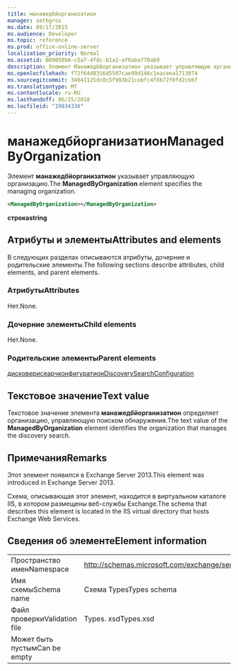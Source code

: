 ```yaml
---
title: манажедбйорганизатион
manager: sethgros
ms.date: 09/17/2015
ms.audience: Developer
ms.topic: reference
ms.prod: office-online-server
localization_priority: Normal
ms.assetid: 009058b0-c5a7-4fdc-b1a1-af0abaf70ab9
description: Элемент Манажедбйорганизатион указывает управляющую организацию.
ms.openlocfilehash: f72f64d8316d5507cae99d146c1eaceea1713074
ms.sourcegitcommit: 34041125dc8c5f993b21cebfc4f8b72f0fd2cb6f
ms.translationtype: MT
ms.contentlocale: ru-RU
ms.lasthandoff: 06/25/2018
ms.locfileid: "19834336"
---
```

# <a name="managedbyorganization"></a><span data-ttu-id="b3950-103">манажедбйорганизатион</span><span class="sxs-lookup"><span data-stu-id="b3950-103">ManagedByOrganization</span></span>

<span data-ttu-id="b3950-104">Элемент **манажедбйорганизатион** указывает управляющую организацию.</span><span class="sxs-lookup"><span data-stu-id="b3950-104">The **ManagedByOrganization** element specifies the managing organization.</span></span> 
  
```XML
<ManagedByOrganization></ManagedByOrganization>
```

 <span data-ttu-id="b3950-105">**строка**</span><span class="sxs-lookup"><span data-stu-id="b3950-105">**string**</span></span>
## <a name="attributes-and-elements"></a><span data-ttu-id="b3950-106">Атрибуты и элементы</span><span class="sxs-lookup"><span data-stu-id="b3950-106">Attributes and elements</span></span>

<span data-ttu-id="b3950-107">В следующих разделах описываются атрибуты, дочерние и родительские элементы.</span><span class="sxs-lookup"><span data-stu-id="b3950-107">The following sections describe attributes, child elements, and parent elements.</span></span>
  
### <a name="attributes"></a><span data-ttu-id="b3950-108">Атрибуты</span><span class="sxs-lookup"><span data-stu-id="b3950-108">Attributes</span></span>

<span data-ttu-id="b3950-109">Нет.</span><span class="sxs-lookup"><span data-stu-id="b3950-109">None.</span></span>
  
### <a name="child-elements"></a><span data-ttu-id="b3950-110">Дочерние элементы</span><span class="sxs-lookup"><span data-stu-id="b3950-110">Child elements</span></span>

<span data-ttu-id="b3950-111">Нет.</span><span class="sxs-lookup"><span data-stu-id="b3950-111">None.</span></span>
  
### <a name="parent-elements"></a><span data-ttu-id="b3950-112">Родительские элементы</span><span class="sxs-lookup"><span data-stu-id="b3950-112">Parent elements</span></span>

[<span data-ttu-id="b3950-113">дисковерисеарчконфигуратион</span><span class="sxs-lookup"><span data-stu-id="b3950-113">DiscoverySearchConfiguration</span></span>](discoverysearchconfiguration.md)
  
## <a name="text-value"></a><span data-ttu-id="b3950-114">Текстовое значение</span><span class="sxs-lookup"><span data-stu-id="b3950-114">Text value</span></span>

<span data-ttu-id="b3950-115">Текстовое значение элемента **манажедбйорганизатион** определяет организацию, управляющую поиском обнаружения.</span><span class="sxs-lookup"><span data-stu-id="b3950-115">The text value of the **ManagedByOrganization** element identifies the organization that manages the discovery search.</span></span> 
  
## <a name="remarks"></a><span data-ttu-id="b3950-116">Примечания</span><span class="sxs-lookup"><span data-stu-id="b3950-116">Remarks</span></span>

<span data-ttu-id="b3950-117">Этот элемент появился в Exchange Server 2013.</span><span class="sxs-lookup"><span data-stu-id="b3950-117">This element was introduced in Exchange Server 2013.</span></span>
  
<span data-ttu-id="b3950-118">Схема, описывающая этот элемент, находится в виртуальном каталоге IIS, в котором размещены веб-службы Exchange.</span><span class="sxs-lookup"><span data-stu-id="b3950-118">The schema that describes this element is located in the IIS virtual directory that hosts Exchange Web Services.</span></span>
  
## <a name="element-information"></a><span data-ttu-id="b3950-119">Сведения об элементе</span><span class="sxs-lookup"><span data-stu-id="b3950-119">Element information</span></span>

|||
|:-----|:-----|
|<span data-ttu-id="b3950-120">Пространство имен</span><span class="sxs-lookup"><span data-stu-id="b3950-120">Namespace</span></span>  <br/> |http://schemas.microsoft.com/exchange/services/2006/types  <br/> |
|<span data-ttu-id="b3950-121">Имя схемы</span><span class="sxs-lookup"><span data-stu-id="b3950-121">Schema name</span></span>  <br/> |<span data-ttu-id="b3950-122">Схема Types</span><span class="sxs-lookup"><span data-stu-id="b3950-122">Types schema</span></span>  <br/> |
|<span data-ttu-id="b3950-123">Файл проверки</span><span class="sxs-lookup"><span data-stu-id="b3950-123">Validation file</span></span>  <br/> |<span data-ttu-id="b3950-124">Types. xsd</span><span class="sxs-lookup"><span data-stu-id="b3950-124">Types.xsd</span></span>  <br/> |
|<span data-ttu-id="b3950-125">Может быть пустым</span><span class="sxs-lookup"><span data-stu-id="b3950-125">Can be empty</span></span>  <br/> ||
   

